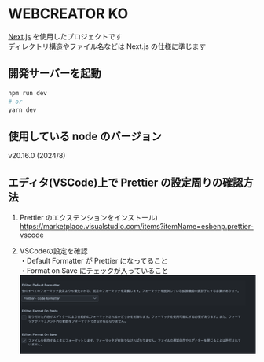 # WEBCREATOR KO

[Next.js](https://nextjs.org/) を使用したプロジェクトです<br />
ディレクトリ構造やファイル名などは Next.js の仕様に準じます

## 開発サーバーを起動

```bash
npm run dev
# or
yarn dev
```

## 使用している node のバージョン

v20.16.0 (2024/8)

## エディタ(VSCode)上で Prettier の設定周りの確認方法

1. Prettier のエクステンションをインストール)<br />
   https://marketplace.visualstudio.com/items?itemName=esbenp.prettier-vscode

2. VSCodeの設定を確認<br />
   ・Default Formatter が Prettier になってること<br />
   ・Format on Save にチェックが入っていること
   ![VSCodeのPrettier設定画像](./docs/images/prettier_vscode.png)
